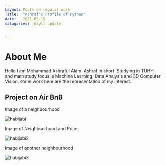 ```yaml
---
Layout: Posts on regular work
Title:  "Ashraf's Profile of Python"
date:   2021-05-15
catagories: jekyll update


---
```

# About Me
Hello I am Mohammad Ashraful Alam.
Ashraf in short. 
Studying in TUHH and main study focus is Machine Learning, Data Analysis and 3D Computer Vision.
some work here are the representation of my interest.

## Project on Air BnB

Image of a neighbourhood



![habijabi](/My_Project_Profile/img/output_15_0.png )


Image of Neighbourhood and Price

![habijabi2](/My_Project_Profile/img/output_7_1.png)

Image of another neighbourhood

![habijabi3](/My_Project_Profile/img/output_16_0.png )
